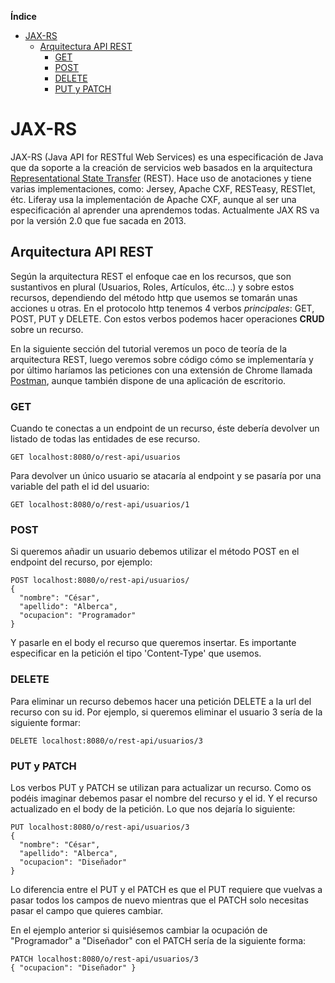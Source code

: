 <!-- START doctoc generated TOC please keep comment here to allow auto update -->
<!-- DON'T EDIT THIS SECTION, INSTEAD RE-RUN doctoc TO UPDATE -->
**Índice**

- [JAX-RS](#jax-rs)
  - [Arquitectura API REST](#arquitectura-api-rest)
    - [GET](#get)
    - [POST](#post)
    - [DELETE](#delete)
    - [PUT y PATCH](#put-y-patch)

<!-- END doctoc generated TOC please keep comment here to allow auto update -->

# JAX-RS

JAX-RS (Java API for RESTful Web Services) es una especificación de Java que da soporte a la creación de servicios web basados en la arquitectura [Representational State Transfer](https://es.wikipedia.org/wiki/Transferencia_de_Estado_Representacional) (REST). Hace uso de anotaciones y tiene varias implementaciones, como: Jersey, Apache CXF, RESTeasy, RESTlet, étc. Liferay usa la implementación de Apache CXF, aunque al ser una especificación al aprender una aprendemos todas. Actualmente JAX RS va por la versión 2.0 que fue sacada en 2013.

## Arquitectura API REST

Según la arquitectura REST el enfoque cae en los recursos, que son sustantivos en plural (Usuarios, Roles, Artículos, étc...) y sobre estos recursos, dependiendo del método http que usemos se tomarán unas acciones u otras. En el protocolo http tenemos 4 verbos _principales_: GET, POST, PUT y DELETE. Con estos verbos podemos hacer operaciones __CRUD__ sobre un recurso.

En la siguiente sección del tutorial veremos un poco de teoría de la arquitectura REST, luego veremos sobre código cómo se implementaría y por último haríamos las peticiones con una extensión de Chrome llamada [Postman](https://www.getpostman.com/), aunque también dispone de una aplicación de escritorio.

### GET

Cuando te conectas a un endpoint de un recurso, éste debería devolver un listado de todas las entidades de ese recurso.

```
GET localhost:8080/o/rest-api/usuarios
```

Para devolver un único usuario se atacaría al endpoint y se pasaría por una variable del path el id del usuario:

```
GET localhost:8080/o/rest-api/usuarios/1
```

### POST

Si queremos añadir un usuario debemos utilizar el método POST en el endpoint del recurso, por ejemplo:

```
POST localhost:8080/o/rest-api/usuarios/
{
  "nombre": "César",
  "apellido": "Alberca",
  "ocupacion": "Programador"
}
```
Y pasarle en el body el recurso que queremos insertar. Es importante especificar en la petición el tipo 'Content-Type' que usemos.

### DELETE

Para eliminar un recurso debemos hacer una petición DELETE a la url del recurso con su id. Por ejemplo, si queremos eliminar el usuario 3 sería de la siguiente formar:

`DELETE localhost:8080/o/rest-api/usuarios/3`

### PUT y PATCH

Los verbos PUT y PATCH se utilizan para actualizar un recurso. Como os podéis imaginar debemos pasar el nombre del recurso y el id. Y el recurso actualizado en el body de la petición. Lo que nos dejaría lo siguiente:

```
PUT localhost:8080/o/rest-api/usuarios/3
{
  "nombre": "César",
  "apellido": "Alberca",
  "ocupacion": "Diseñador"
}
```

Lo diferencia entre el PUT y el PATCH es que el PUT requiere que vuelvas a pasar todos los campos de nuevo mientras que el PATCH solo necesitas pasar el campo que quieres cambiar.

En el ejemplo anterior si quisiésemos cambiar la ocupación de "Programador" a "Diseñador" con el PATCH sería de la siguiente forma:

```
PATCH localhost:8080/o/rest-api/usuarios/3
{ "ocupacion": "Diseñador" }
```
